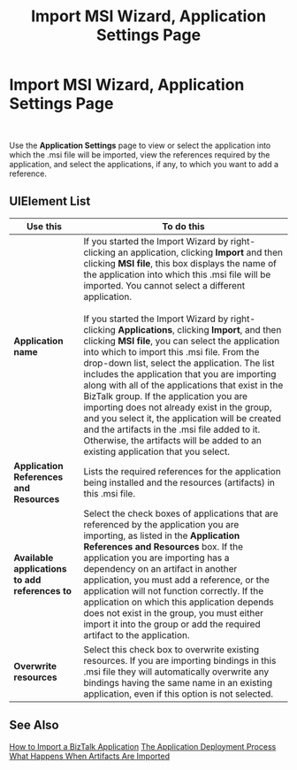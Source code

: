 ﻿---
title: Import MSI Wizard, Application Settings Page
TOCTitle: Import MSI Wizard, Application Settings Page
ms:assetid: 4555894a-95d7-4d65-97a6-953c95f441dc
ms:mtpsurl: https://msdn.microsoft.com/en-us/library/Aa559858(v=BTS.80)
ms:contentKeyID: 51527712
ms.date: 08/30/2017
mtps_version: v=BTS.80
f1_keywords:
- bts10.appdeploy.app.import.settings
---

# Import MSI Wizard, Application Settings Page

 

Use the **Application Settings** page to view or select the application into which the .msi file will be imported, view the references required by the application, and select the applications, if any, to which you want to add a reference.

## UIElement List

<table>
<thead>
<tr class="header">
<th>Use this</th>
<th>To do this</th>
</tr>
</thead>
<tbody>
<tr class="odd">
<td><strong>Application name</strong></td>
<td>If you started the Import Wizard by right-clicking an application, clicking <strong>Import</strong> and then clicking <strong>MSI file</strong>, this box displays the name of the application into which this .msi file will be imported. You cannot select a different application.<br />
<br />
If you started the Import Wizard by right-clicking <strong>Applications</strong>, clicking <strong>Import</strong>, and then clicking <strong>MSI file</strong>, you can select the application into which to import this .msi file. From the drop-down list, select the application. The list includes the application that you are importing along with all of the applications that exist in the BizTalk group. If the application you are importing does not already exist in the group, and you select it, the application will be created and the artifacts in the .msi file added to it. Otherwise, the artifacts will be added to an existing application that you select.</td>
</tr>
<tr class="even">
<td><strong>Application References and Resources</strong></td>
<td>Lists the required references for the application being installed and the resources (artifacts) in this .msi file.</td>
</tr>
<tr class="odd">
<td><strong>Available applications to add references to</strong></td>
<td>Select the check boxes of applications that are referenced by the application you are importing, as listed in the <strong>Application References and Resources</strong> box. If the application you are importing has a dependency on an artifact in another application, you must add a reference, or the application will not function correctly. If the application on which this application depends does not exist in the group, you must either import it into the group or add the required artifact to the application.</td>
</tr>
<tr class="even">
<td><strong>Overwrite resources</strong></td>
<td>Select this check box to overwrite existing resources. If you are importing bindings in this .msi file they will automatically overwrite any bindings having the same name in an existing application, even if this option is not selected.</td>
</tr>
</tbody>
</table>


## See Also

[How to Import a BizTalk Application](https://msdn.microsoft.com/library/aa560132\(v=bts.80\))  
[The Application Deployment Process](https://msdn.microsoft.com/library/aa559316\(v=bts.80\))  
[What Happens When Artifacts Are Imported](https://msdn.microsoft.com/library/aa577939\(v=bts.80\))


